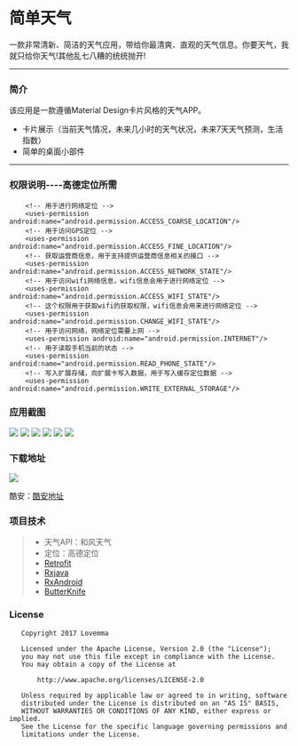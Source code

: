 # 简单天气

一款非常清新、简洁的天气应用，带给你最清爽、直观的天气信息。你要天气，我就只给你天气!其他乱七八糟的统统抛开!
***

### 简介
该应用是一款遵循Material Design卡片风格的天气APP。

* 卡片展示（当前天气情况，未来几小时的天气状况，未来7天天气预测，生活指数）
* 简单的桌面小部件

---

### 权限说明----高德定位所需
```
	<!-- 用于进行网络定位 -->
    <uses-permission android:name="android.permission.ACCESS_COARSE_LOCATION"/>
    <!-- 用于访问GPS定位 -->
    <uses-permission android:name="android.permission.ACCESS_FINE_LOCATION"/>
    <!-- 获取运营商信息，用于支持提供运营商信息相关的接口 -->
    <uses-permission android:name="android.permission.ACCESS_NETWORK_STATE"/>
    <!-- 用于访问wifi网络信息，wifi信息会用于进行网络定位 -->
    <uses-permission android:name="android.permission.ACCESS_WIFI_STATE"/>
    <!-- 这个权限用于获取wifi的获取权限，wifi信息会用来进行网络定位 -->
    <uses-permission android:name="android.permission.CHANGE_WIFI_STATE"/>
    <!-- 用于访问网络，网络定位需要上网 -->
    <uses-permission android:name="android.permission.INTERNET"/>
    <!-- 用于读取手机当前的状态 -->
    <uses-permission android:name="android.permission.READ_PHONE_STATE"/>
    <!-- 写入扩展存储，向扩展卡写入数据，用于写入缓存定位数据 -->
    <uses-permission android:name="android.permission.WRITE_EXTERNAL_STORAGE"/> 
```
### 应用截图
![](Screenshots/Screenshot_20170627-151555.png) ![](Screenshots/Screenshot_20170627-151734.png) ![](Screenshots/Screenshot_20170627-151747.png) ![](Screenshots/Screenshot_20170627-151818.png) ![](Screenshots/Screenshot_20170627-151831.png) ![](Screenshots/Screenshot_20170630-154456.png)

### 下载地址
![](Screenshots/1498812224.png)

酷安：[酷安地址](http://www.coolapk.com/apk/xyz.lovemma.weatherdemo)

### 项目技术
>- 天气API：和风天气
>- 定位：高德定位
>- [Retrofit](https://github.com/square/retrofit)
>- [Rxjava](https://github.com/ReactiveX/RxJava)
>- [RxAndroid](https://github.com/ReactiveX/RxAndroid)
>- [ButterKnife](https://github.com/JakeWharton/butterknife)

### License
```
   Copyright 2017 Lovemma

   Licensed under the Apache License, Version 2.0 (the "License");
   you may not use this file except in compliance with the License.
   You may obtain a copy of the License at

       http://www.apache.org/licenses/LICENSE-2.0

   Unless required by applicable law or agreed to in writing, software
   distributed under the License is distributed on an "AS IS" BASIS,
   WITHOUT WARRANTIES OR CONDITIONS OF ANY KIND, either express or implied.
   See the License for the specific language governing permissions and
   limitations under the License.
```